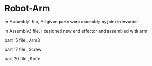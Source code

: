 # Robot-Arm
In Assembly1 file, All given parts were assembly by joint in inventor

in Assembly2 file, I designed  new end effector and assembled with arm 

part 15 file , Arm3

part 17 file , Screw

part 20 file , Knife

